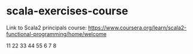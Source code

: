 # scala-exercises-course

Link to Scala2 principals course: https://www.coursera.org/learn/scala2-functional-programming/home/welcome

11
22
33
44
55
6
7
8
